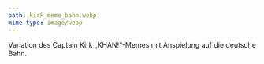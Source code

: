 ```yaml
---
path: kirk_meme_bahn.webp
mime-type: image/webp
---
```


Variation des Captain Kirk „KHAN!“-Memes mit Anspielung auf die deutsche Bahn.
